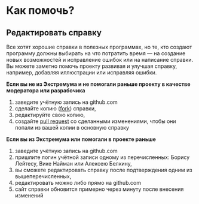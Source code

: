 # Как помочь?

## Редактировать справку
Все хотят хорошие справки в полезных программах, но те, кто создают программу должны выбирать на что потратить время — на создание новых возможностей и исправление ошибок или на написание справки. Вы можете заметно помочь проекту развивая и улучшая справку, например, добавляя иллюстрации или исправляя ошибки.

**Если вы не из Экстремума и не помогали раньше проекту в качестве модератора или разрабочика**

1. заведите учётную запись на github.com
2. сделайте копию ([fork](https://docs.github.com/en/pull-requests/collaborating-with-pull-requests/working-with-forks/about-forks)) справки,
3. редактируйте свою копию,
4. создайте [pull request](https://docs.github.com/en/pull-requests/collaborating-with-pull-requests/proposing-changes-to-your-work-with-pull-requests/creating-a-pull-request) со сделанными изменениями, чтобы они попали из вашей копии в основную справку

**Если вы из Экстремума или помогали в проекте раньше**
1. заведите учётную запись на github.com
2. пришлите логин учётной записи одному из перечисленных: Борису Лейтесу, Вике Найман или Алексею Белкину,
3. вы сможете редактировать справку после подтверждения одним из вышеперечисленных,
4. редактировать можно либо прямо на github.com
5. сайт справки обновится примерно через минуту после внесения изменений